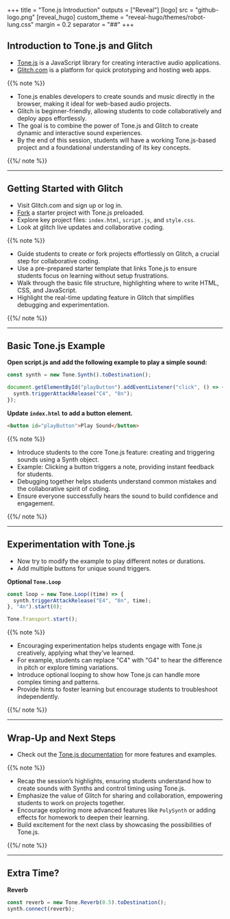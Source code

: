 +++
title = "Tone.js Introduction"
outputs = ["Reveal"]
[logo]
src = "github-logo.png"
[reveal_hugo]
custom_theme = "reveal-hugo/themes/robot-lung.css"
margin = 0.2
separator = "##"
+++

## Introduction to Tone.js and Glitch

- [Tone.js](https://tonejs.github.io/) is a JavaScript library for creating interactive audio applications.
- [Glitch.com](https://glitch.com) is a platform for quick prototyping and hosting web apps.

{{% note %}}

- Tone.js enables developers to create sounds and music directly in the browser, making it ideal for web-based audio projects. 
- Glitch is beginner-friendly, allowing students to code collaboratively and deploy apps effortlessly. 
- The goal is to combine the power of Tone.js and Glitch to create dynamic and interactive sound experiences.
- By the end of this session, students will have a working Tone.js-based project and a foundational understanding of its key concepts.

{{%/ note %}}

---

## Getting Started with Glitch 

- Visit Glitch.com and sign up or log in.
- [Fork](https://glitch.com/edit/#!/tonejs-starter-1) a starter project with Tone.js preloaded.
- Explore key project files: `index.html`, `script.js`, and `style.css`.
- Look at glitch live updates and collaborative coding. 

{{% note %}}

- Guide students to create or fork projects effortlessly on Glitch, a crucial step for collaborative coding. 
- Use a pre-prepared starter template that links Tone.js to ensure students focus on learning without setup frustrations.
- Walk through the basic file structure, highlighting where to write HTML, CSS, and JavaScript.
- Highlight the real-time updating feature in Glitch that simplifies debugging and experimentation.

{{%/ note %}}

---

## Basic Tone.js Example 

**Open script.js and add the following example to play a simple sound:**
```js
const synth = new Tone.Synth().toDestination();

document.getElementById("playButton").addEventListener("click", () => {
  synth.triggerAttackRelease("C4", "8n");
});

```

**Update `index.html` to add a button element.**
```html
<button id="playButton">Play Sound</button>
```



{{% note %}}

- Introduce students to the core Tone.js feature: creating and triggering sounds using a Synth object. 
- Example: Clicking a button triggers a note, providing instant feedback for students.
- Debugging together helps students understand common mistakes and the collaborative spirit of coding.
- Ensure everyone successfully hears the sound to build confidence and engagement.

{{%/ note %}}

---

## Experimentation with Tone.js

- Now try to modify the example to play different notes or durations.
- Add multiple buttons for unique sound triggers.

**Optional `Tone.Loop`**

```js   
const loop = new Tone.Loop((time) => {
  synth.triggerAttackRelease("E4", "8n", time);
}, "4n").start(0);

Tone.Transport.start();
```

{{% note %}}

- Encouraging experimentation helps students engage with Tone.js creatively, applying what they’ve learned.
- For example, students can replace "C4" with "G4" to hear the difference in pitch or explore timing variations.
- Introduce optional looping to show how Tone.js can handle more complex timing and patterns.
- Provide hints to foster learning but encourage students to troubleshoot independently.

{{%/ note %}}

---

## Wrap-Up and Next Steps 

- Check out the [Tone.js documentation](https://tonejs.github.io/docs/) for more features and examples.
  

{{% note %}}

- Recap the session’s highlights, ensuring students understand how to create sounds with Synths and control timing using Tone.js. 
- Emphasize the value of Glitch for sharing and collaboration, empowering students to work on projects together.
- Encourage exploring more advanced features like `PolySynth` or adding effects for homework to deepen their learning.
- Build excitement for the next class by showcasing the possibilities of Tone.js.

{{%/ note %}}

---

## Extra Time?

**Reverb**

```js
const reverb = new Tone.Reverb(0.5).toDestination();
synth.connect(reverb);
```